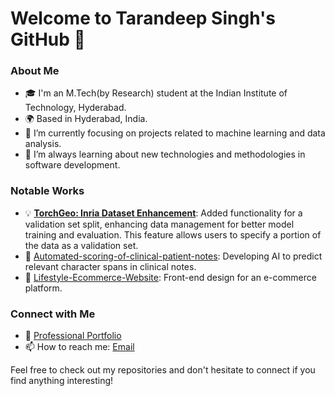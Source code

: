 # Welcome to Tarandeep Singh's GitHub 👋

### About Me

- 🎓 I'm an M.Tech(by Research) student at the Indian Institute of Technology, Hyderabad.
- 🌍 Based in Hyderabad, India.
- 🔭 I’m currently focusing on projects related to machine learning and data analysis.
- 🌱 I’m always learning about new technologies and methodologies in software development.

### Notable Works

- 💡 **[TorchGeo: Inria Dataset Enhancement](https://github.com/microsoft/torchgeo/pull/1540)**: Added functionality for a validation set split, enhancing data management for better model training and evaluation. This feature allows users to specify a portion of the data as a validation set.
- 🏥 [Automated-scoring-of-clinical-patient-notes](https://github.com/Tarandeep97/Automated-scoring-of-clinical-patient-notes): Developing AI to predict relevant character spans in clinical notes.
- 🛒 [Lifestyle-Ecommerce-Website](https://github.com/Tarandeep97/Lifestyle-Ecommerce-Website): Front-end design for an e-commerce platform.

### Connect with Me

- 💼 [Professional Portfolio](https://tarandeep97.github.io)
- 📫 How to reach me: [Email](mailto:tarandeeps1197@gmail.com)

Feel free to check out my repositories and don't hesitate to connect if you find anything interesting!
